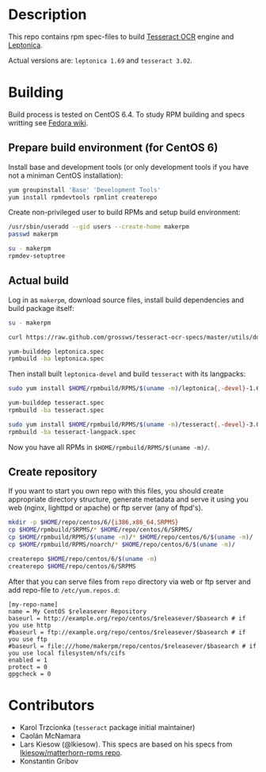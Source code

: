 # Description

This repo contains rpm spec-files to build [Tesseract OCR][tesseract] engine and [Leptonica][leptonica].

Actual versions are: `leptonica 1.69` and `tesseract 3.02`.

# Building

Build process is tested on CentOS 6.4. To study RPM building and specs writting see [Fedora wiki][fedora-build].

## Prepare build environment (for CentOS 6)

Install base and development tools (or only development tools if you have not a miniman CentOS installation):

```bash
yum groupinstall 'Base' 'Development Tools'
yum install rpmdevtools rpmlint createrepo
```

Create non-privileged user to build RPMs and setup build environment:

```bash
/usr/sbin/useradd --gid users --create-home makerpm
passwd makerpm

su - makerpm
rpmdev-setuptree
```

## Actual build

Log in as `makerpm`, download source files, install build dependencies and build package itself:

```bash
su - makerpm

curl https://raw.github.com/grossws/tesseract-ocr-specs/master/utils/download-sources.sh | bash

yum-builddep leptonica.spec
rpmbuild -ba leptonica.spec
```

Then install built `leptonica-devel` and build `tesseract` with its langpacks:

```bash
sudo yum install $HOME/rpmbuild/RPMS/$(uname -m)/leptonica{,-devel}-1.69-*.rpm

yum-builddep tesseract.spec
rpmbuild -ba tesseract.spec

sudo yum install $HOME/rpmbuild/RPMS/$(uname -m)/tesseract{,-devel}-3.02-*.rpm
rpmbuild -ba tesseract-langpack.spec
```

Now you have all RPMs in `$HOME/rpmbuild/RPMS/$(uname -m)/`.

## Create repository

If you want to start you own repo with this files, you should create appropriate directory structure,
generate metadata and serve it using you web (nginx, lighttpd or apache) or ftp server (any of ftpd's).

```bash
mkdir -p $HOME/repo/centos/6/{i386,x86_64,SRPMS}
cp $HOME/rpmbuild/SRPMS/* $HOME/repo/centos/6/SRPMS/
cp $HOME/rpmbuild/RPMS/$(uname -m)/* $HOME/repo/centos/6/$(uname -m)/
cp $HOME/rpmbuild/RPMS/noarch/* $HOME/repo/centos/6/$(uname -m)/

createrepo $HOME/repo/centos/6/$(uname -m)
createrepo $HOME/repo/centos/6/SRPMS
```

After that you can serve files from `repo` directory via web or ftp server and add repo-file to `/etc/yum.repos.d`:

```
[my-repo-name]
name = My CentOS $releasever Repository
baseurl = http://example.org/repo/centos/$releasever/$basearch # if you use http
#baseurl = ftp://example.org/repo/centos/$releasever/$basearch # if you use ftp
#baseurl = file:///home/makerpm/repo/centos/$releasever/$basearch # if you use local filesystem/nfs/cifs
enabled = 1
protect = 0
gpgcheck = 0
```

# Contributors

* Karol Trzcionka (`tesseract` package initial maintainer)
* Caolán McNamara
* Lars Kiesow (@lkiesow). This specs are based on his specs from [lkiesow/matterhorn-rpms repo](https://github.com/lkiesow/matterhorn-rpms).
* Konstantin Gribov


[tesseract]: https://code.google.com/p/tesseract-ocr/
[leptonica]: http://www.leptonica.org/
[fedora-build]: http://fedoraproject.org/wiki/How_to_create_an_RPM_package


